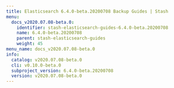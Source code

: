 ```yaml
---
title: Elasticsearch 6.4.0-beta.20200708 Backup Guides | Stash
menu:
  docs_v2020.07.08-beta.0:
    identifier: stash-elasticsearch-guides-6.4.0-beta.20200708
    name: 6.4.0-beta.20200708
    parent: stash-elasticsearch-guides
    weight: 45
menu_name: docs_v2020.07.08-beta.0
info:
  catalog: v2020.07.08-beta.0
  cli: v0.10.0-beta.0
  subproject_version: 6.4.0-beta.20200708
  version: v2020.07.08-beta.0
---
```



